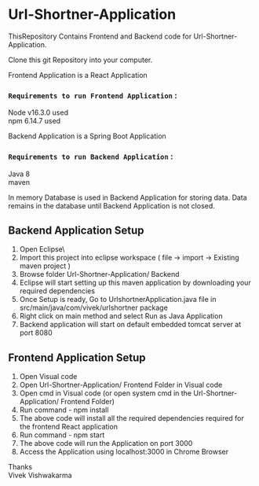 # Url-Shortner-Application

ThisRepository Contains Frontend and Backend code for Url-Shortner-Application.

Clone this git Repository into your computer.

Frontend Application is a React Application
### `Requirements to run Frontend Application` :
  Node v16.3.0 used \
  npm 6.14.7 used

Backend Application is a Spring Boot Application
### `Requirements to run Backend Application` :
  Java 8 \
  maven

In memory Database is used in Backend Application for storing data. 
Data remains in the database until Backend Application is not closed.

## Backend Application Setup
1. Open Eclipse\
2. Import this project into eclipse workspace ( file -> import -> Existing maven project )
3. Browse folder Url-Shortner-Application/ Backend
4. Eclipse will start setting up this maven application by downloading your required dependencies
5.  Once Setup is ready, Go to UrlshortnerApplication.java file in src/main/java/com/vivek/urlshortner package
6. Right click on main method and select Run as Java Application
7. Backend application will start on default embedded tomcat server at port 8080

## Frontend Application Setup
1. Open Visual code
2. Open Url-Shortner-Application/ Frontend Folder in Visual code
3. Open cmd in Visual code (or open system cmd in the Url-Shortner-Application/ Frontend Folder)
4. Run command - npm install
5. The above code will install all the required dependencies required for the frontend React application
6. Run command - npm start
7. The above code will run the Application on port 3000
8. Access the Application using localhost:3000 in Chrome Browser



Thanks \
Vivek Vishwakarma
